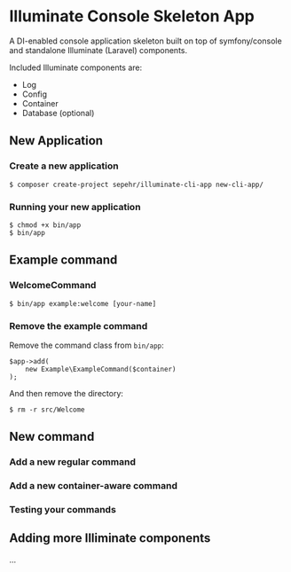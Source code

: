 # Illuminate Console Skeleton App
A DI-enabled console application skeleton built on top of symfony/console and standalone Illuminate (Laravel) components.  

Included Illuminate components are:
- Log
- Config
- Container
- Database (optional)


## New Application
### Create a new application
```shell
$ composer create-project sepehr/illuminate-cli-app new-cli-app/
```

### Running your new application
```
$ chmod +x bin/app
$ bin/app
```


## Example command
### WelcomeCommand
```
$ bin/app example:welcome [your-name]
```

### Remove the example command
Remove the command class from `bin/app`:

```
$app->add(
    new Example\ExampleCommand($container)
);
```

And then remove the directory:

`$ rm -r src/Welcome`


## New command
### Add a new regular command
### Add a new container-aware command
### Testing your commands


## Adding more Illiminate components
...
